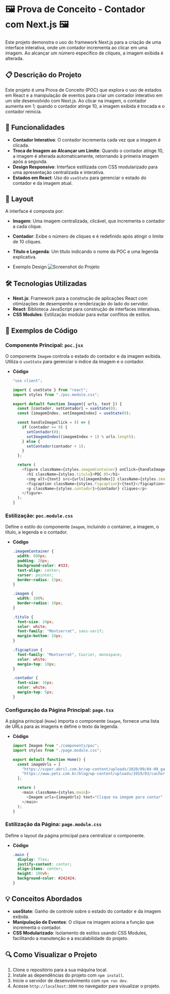 <div align="start">
    <h1>🖼️ Prova de Conceito - Contador com Next.js 🖼️</h1>
    <p>Este projeto demonstra o uso do framework Next.js para a criação de uma interface interativa, onde um contador incrementa ao clicar em uma imagem. Ao alcançar um número específico de cliques, a imagem exibida é alterada.</p>
</div>

## 📋 Descrição do Projeto

Este projeto é uma Prova de Conceito (POC) que explora o uso de estados em React e a manipulação de eventos para criar um contador interativo em um site desenvolvido com Next.js. Ao clicar na imagem, o contador aumenta em 1; quando o contador atinge 10, a imagem exibida é trocada e o contador reinicia.

## 🚀 Funcionalidades

- **Contador Interativo**: O contador incrementa cada vez que a imagem é clicada.
- **Troca de Imagem ao Alcançar um Limite**: Quando o contador atinge 10, a imagem é alterada automaticamente, retornando à primeira imagem após a segunda.
- **Design Responsivo**: Interface estilizada com CSS modularizado para uma apresentação centralizada e interativa.
- **Estados em React**: Uso do `useState` para gerenciar o estado do contador e da imagem atual.

## 🎨 Layout

A interface é composta por:

- **Imagem**: Uma imagem centralizada, clicável, que incrementa o contador a cada clique.
- **Contador**: Exibe o número de cliques e é redefinido após atingir o limite de 10 cliques.
- **Título e Legenda**: Um título indicando o nome da POC e uma legenda explicativa.

- Exemplo Design ![Screenshot do Projeto](URL_DA_IMAGEM_DO_SITE_AQUI)

## 🛠️ Tecnologias Utilizadas

- **Next.js**: Framework para a construção de aplicações React com otimizações de desempenho e renderização do lado do servidor.
- **React**: Biblioteca JavaScript para construção de interfaces interativas.
- **CSS Modules**: Estilização modular para evitar conflitos de estilos.

## 📘 Exemplos de Código

### Componente Principal: `poc.jsx`

O componente `Imagem` controla o estado do contador e da imagem exibida. Utiliza o `useState` para gerenciar o índice da imagem e o contador.

- **Código**

    ```javascript
    "use client";

    import { useState } from "react";
    import styles from "./poc.module.css";

    export default function Imagem({ urls, text }) {
      const [contador, setContador] = useState(0);
      const [imagemIndex, setImagemIndex] = useState(0);

      const handleImageClick = () => {
        if (contador >= 9) {
          setContador(0);
          setImagemIndex((imagemIndex + 1) % urls.length);
        } else {
          setContador(contador + 1);
        }
      };

      return (
        <figure className={styles.imagemContainer} onClick={handleImageClick}>
          <h1 className={styles.titulo}>POC 05</h1>
          <img alt={text} src={urls[imagemIndex]} className={styles.imagem} />
          <figcaption className={styles.figcaption}>{text}</figcaption>
          <p className={styles.contador}>{contador} cliques</p>
        </figure>
      );
    }
    ```

### Estilização: `poc.module.css`

Define o estilo do componente `Imagem`, incluindo o container, a imagem, o título, a legenda e o contador.

- **Código**

    ```css
    .imagemContainer {
      width: 600px;
      padding: 20px;
      background-color: #333;
      text-align: center;
      cursor: pointer;
      border-radius: 15px;
    }

    .imagem {
      width: 100%;
      border-radius: 10px;
    }

    .titulo {
      font-size: 24px;
      color: white;
      font-family: "Montserrat", sans-serif;
      margin-bottom: 10px;
    }

    .figcaption {
      font-family: "Montserrat", Courier, monospace;
      color: white;
      margin-top: 10px;
    }

    .contador {
      font-size: 16px;
      color: white;
      margin-top: 5px;
    }
    ```

### Configuração da Página Principal: `page.tsx`

A página principal (`Home`) importa o componente `Imagem`, fornece uma lista de URLs para as imagens e define o texto da legenda.

- **Código**

    ```javascript
    import Imagem from "./components/poc";
    import styles from "./page.module.css";

    export default function Home() {
      const imageUrls = [
        "https://super.abril.com.br/wp-content/uploads/2020/09/04-09_gato_SITE.jpg?quality=70&strip=info",
        "https://www.petz.com.br/blog/wp-content/uploads/2019/03/cachorro-mini-pet.jpg",
      ];

      return (
        <main className={styles.main}>
          <Imagem urls={imageUrls} text="Clique na imagem para contar" />
        </main>
      );
    }
    ```

### Estilização da Página: `page.module.css`

Define o layout da página principal para centralizar o componente.

- **Código**

    ```css
    .main {
      display: flex;
      justify-content: center;
      align-items: center;
      height: 100vh;
      background-color: #242424;
    }
    ```

## 💡 Conceitos Abordados

- **useState**: Ganho de controle sobre o estado do contador e da imagem exibida.
- **Manipulação de Eventos**: O clique na imagem aciona a função que incrementa o contador.
- **CSS Modularizado**: Isolamento de estilos usando CSS Modules, facilitando a manutenção e a escalabilidade do projeto.

## 🔍 Como Visualizar o Projeto

1. Clone o repositório para a sua máquina local.
2. Instale as dependências do projeto com `npm install`.
3. Inicie o servidor de desenvolvimento com `npm run dev`.
4. Acesse `http://localhost:3000` no navegador para visualizar o projeto.
